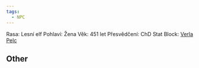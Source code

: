 ```yaml
---
tags:
  - NPC
---
```

Rasa: Lesní elf
Pohlaví: Žena
Věk: 451 let
Přesvědčení: ChD
Stat Block: [Verla Pelc](https://criticalrole.miraheze.org/wiki/Verla_Pelc)


## Other